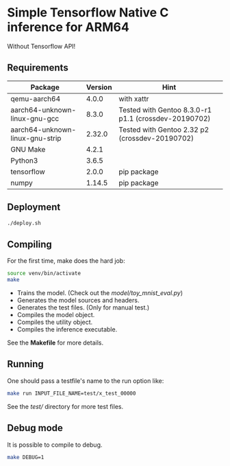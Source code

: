 # Simple Tensorflow Native C inference for ARM64
Without Tensorflow API!

## Requirements

| Package | Version | Hint |
| ------- | ------- | ---- |
| qemu-aarch64 | 4.0.0 | with xattr |
| aarch64-unknown-linux-gnu-gcc | 8.3.0 | Tested with Gentoo 8.3.0-r1 p1.1 (crossdev-20190702) |
| aarch64-unknown-linux-gnu-strip | 2.32.0 | Tested with Gentoo 2.32 p2 (crossdev-20190702) |
| GNU Make | 4.2.1 | |
| Python3 | 3.6.5 | |
| tensorflow | 2.0.0 | pip package |
| numpy | 1.14.5 | pip package |

## Deployment

```sh
./deploy.sh
```

## Compiling

For the first time, make does the hard job:

```sh
source venv/bin/activate
make
```

* Trains the model. (Check out the *model/toy\_mnist\_eval.py*)
* Generates the model sources and headers.
* Generates the test files. (Only for manual test.)
* Compiles the model object.
* Compiles the utility object.
* Compiles the inference executable.

See the __Makefile__ for more details.

## Running

One should pass a testfile's name to the run option like:

```sh
make run INPUT_FILE_NAME=test/x_test_00000
```

See the *test/* directory for more test files.

## Debug mode

It is possible to compile to debug.

```sh
make DEBUG=1
```

